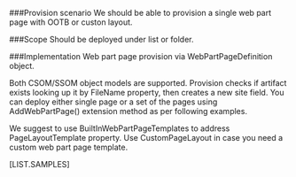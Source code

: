 <properties
	  pageTitle="WebPartPageDefinition"
    pageName="WebPartPageDefinition"
    parentPageId="12771"
/>

###Provision scenario
We should be able to provision a single web part page with OOTB or custon layout.

###Scope
Should be deployed under list or folder.

###Implementation
Web part page provision via WebPartPageDefinition object.

Both CSOM/SSOM object models are supported. Provision checks if artifact exists looking up it by FileName property, then creates a new site field. 
You can deploy either single page or a set of the pages using AddWebPartPage() extension method as per following examples.

We suggest to use BuiltInWebPartPageTemplates to address PageLayoutTemplate property. Use CustomPageLayout in case you need a custom web part page template.

[LIST.SAMPLES]